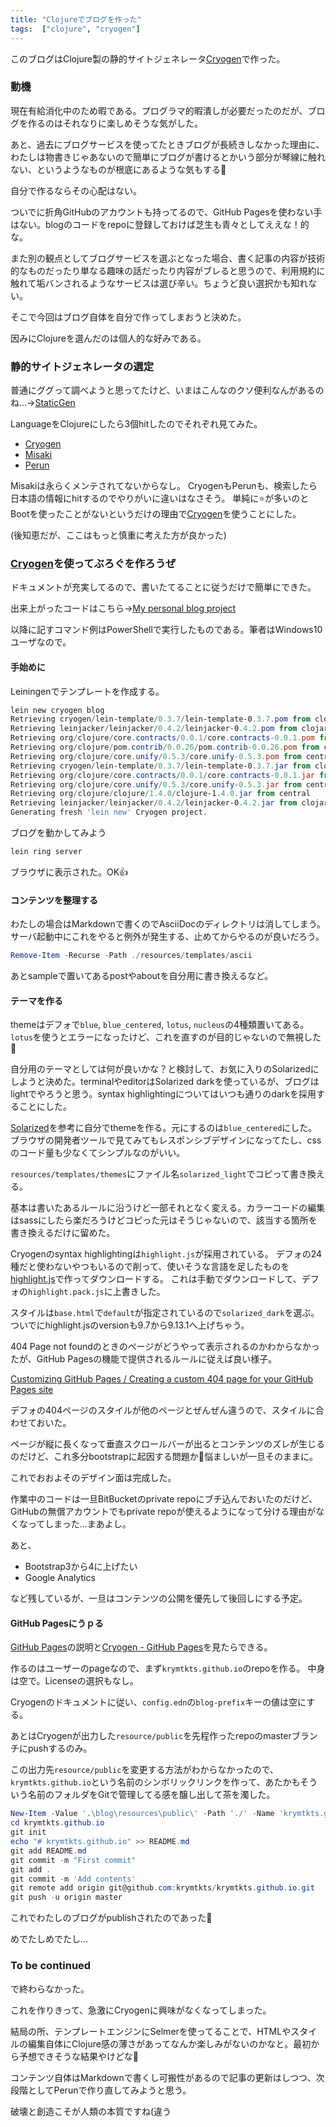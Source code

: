 ```yaml
---
title: "Clojureでブログを作った"
tags:  ["clojure", "cryogen"]
---
```


このブログはClojure製の静的サイトジェネレータ[Cryogen](http://cryogenweb.org/)で作った。

### 動機

現在有給消化中のため暇である。プログラマ的暇潰しが必要だったのだが、ブログを作るのはそれなりに楽しめそうな気がした。

あと、過去にブログサービスを使ってたときブログが長続きしなかった理由に、わたしは物書きじゃあないので簡単にブログが書けるとかいう部分が琴線に触れない、というようなものが根底にあるような気もする🤔

自分で作るならその心配はない。

ついでに折角GitHubのアカウントも持ってるので、GitHub Pagesを使わない手はない。blogのコードをrepoに登録しておけば芝生も青々としてええな！的な。

また別の観点としてブログサービスを選ぶとなった場合、書く記事の内容が技術的なものだったり単なる趣味の話だったり内容がブレると思うので、利用規約に触れて垢バンされるようなサービスは選び辛い。ちょうど良い選択かも知れない。

そこで今回はブログ自体を自分で作ってしまおうと決めた。

因みにClojureを選んだのは個人的な好みである。

### 静的サイトジェネレータの選定

普通にググって調べようと思ってたけど、いまはこんなのクソ便利なんがあるのね...→[StaticGen](https://www.staticgen.com/)

LanguageをClojureにしたら3個hitしたのでそれぞれ見てみた。

- [Cryogen](https://github.com/cryogen-project/cryogen)
- [Misaki](https://github.com/liquidz/misaki)
- [Perun](https://github.com/hashobject/perun)

Misakiは永らくメンテされてないからなし。
CryogenもPerunも、検索したら日本語の情報にhitするのでやりがいに違いはなさそう。
単純に⭐が多いのとBootを使ったことがないというだけの理由で[Cryogen](https://github.com/cryogen-project/cryogen)を使うことにした。

(後知恵だが、ここはもっと慎重に考えた方が良かった)

### [Cryogen](https://github.com/cryogen-project/cryogen)を使ってぶろぐを作ろうぜ

ドキュメントが充実してるので、書いたてることに従うだけで簡単にできた。

出来上がったコードはこちら→[My personal blog project](https://github.com/krymtkts/blog-cryogen)

以降に記すコマンド例はPowerShellで実行したものである。筆者はWindows10ユーザなので。

#### 手始めに

Leiningenでテンプレートを作成する。

```powershell
lein new cryogen blog
Retrieving cryogen/lein-template/0.3.7/lein-template-0.3.7.pom from clojars
Retrieving leinjacker/leinjacker/0.4.2/leinjacker-0.4.2.pom from clojars
Retrieving org/clojure/core.contracts/0.0.1/core.contracts-0.0.1.pom from central
Retrieving org/clojure/pom.contrib/0.0.26/pom.contrib-0.0.26.pom from central
Retrieving org/clojure/core.unify/0.5.3/core.unify-0.5.3.pom from central
Retrieving cryogen/lein-template/0.3.7/lein-template-0.3.7.jar from clojars
Retrieving org/clojure/core.contracts/0.0.1/core.contracts-0.0.1.jar from central
Retrieving org/clojure/core.unify/0.5.3/core.unify-0.5.3.jar from central
Retrieving org/clojure/clojure/1.4.0/clojure-1.4.0.jar from central
Retrieving leinjacker/leinjacker/0.4.2/leinjacker-0.4.2.jar from clojars
Generating fresh 'lein new' Cryogen project.
```

ブログを動かしてみよう

```powershell
lein ring server
```

ブラウザに表示された。OK👍

#### コンテンツを整理する

わたしの場合はMarkdownで書くのでAsciiDocのディレクトリは消してしまう。サーバ起動中にこれをやると例外が発生する、止めてからやるのが良いだろう。

```powershell
Remove-Item -Recurse -Path ./resources/templates/ascii
```

あとsampleで置いてあるpostやaboutを自分用に書き換えるなど。

#### テーマを作る

themeはデフォで`blue`, `blue_centered`, `lotus`, `nucleus`の4種類置いてある。`lotus`を使うとエラーになったけど、これを直すのが目的じゃないので無視した🙈

自分用のテーマとしては何が良いかな？と検討して、お気に入りのSolarizedにしようと決めた。terminalやeditorはSolarized darkを使っているが、ブログはlightでやろうと思う。syntax highlightingについてはいつも通りのdarkを採用することにした。

[Solarized](https://ethanschoonover.com/solarized/)を参考に自分でthemeを作る。元にするのは`blue_centered`にした。ブラウザの開発者ツールで見てみてもレスポンシブデザインになってたし、cssのコード量も少なくてシンプルなのがいい。

`resources/templates/themes`にファイル名`solarized_light`でコピって書き換える。

基本は書いたあるルールに沿うけど一部それとなく変える。カラーコードの編集はsassにしたら楽だろうけどコピった元はそうじゃないので、該当する箇所を書き換えるだけに留めた。

Cryogenのsyntax highlightingは`highlight.js`が採用されている。
デフォの24種だと使わないやつもいるので削って、使いそうな言語を足したものを[highlight.js](https://highlightjs.org/download/)で作ってダウンロードする。
これは手動でダウンロードして、デフォの`highlight.pack.js`に上書きした。

スタイルは`base.html`で`default`が指定されているので`solarized_dark`を選ぶ。ついでにhighlight.jsのversionも9.7から9.13.1へ上げちゃう。

404 Page not foundのときのページがどうやって表示されるのかわからなかったが、GitHub Pagesの機能で提供されるルールに従えば良い様子。

[Customizing GitHub Pages / Creating a custom 404 page for your GitHub Pages site](https://help.github.com/articles/creating-a-custom-404-page-for-your-github-pages-site/)

デフォの404ページのスタイルが他のページとぜんぜん違うので、スタイルに合わせておいた。

ページが縦に長くなって垂直スクロールバーが出るとコンテンツのズレが生じるのだけど、これ多分bootstrapに起因する問題か🤔悩ましいが一旦そのままに。

これでおおよそのデザイン面は完成した。

作業中のコードは一旦BitBucketのprivate repoにブチ込んでおいたのだけど、GitHubの無償アカウントでもprivate repoが使えるようになって分ける理由がなくなってしまった...まあよし。

あと、

- Bootstrap3から4に上げたい
- Google Analytics

など残しているが、一旦はコンテンツの公開を優先して後回しにする予定。

#### GitHub Pagesにうｐる

[GitHub Pages](https://pages.github.com/)の説明と[Cryogen - GitHub Pages](http://cryogenweb.org/docs/deploying-to-github-pages.html)を見たらできる。

作るのはユーザーのpageなので、まず`krymtkts.github.io`のrepoを作る。
中身は空で。Licenseの選択もなし。

Cryogenのドキュメントに従い、`config.edn`の`blog-prefix`キーの値は空にする。

あとはCryogenが出力した`resource/public`を先程作ったrepoのmasterブランチにpushするのみ。

この出力先`resource/public`を変更する方法がわからなかったので、`krymtkts.github.io`という名前のシンボリックリンクを作って、あたかもそういう名前のフォルダをGitで管理してる感を醸し出して茶を濁した。

```powershell
New-Item -Value '.\blog\resources\public\' -Path './' -Name 'krymtkts.github.io' -ItemType SymbolicLink
cd krymtkts.github.io
git init
echo "# krymtkts.github.io" >> README.md
git add README.md
git commit -m "First commit"
git add .
git commit -m 'Add contents'
git remote add origin git@github.com:krymtkts/krymtkts.github.io.git
git push -u origin master
```

これでわたしのブログがpublishされたのであった🎉

めでたしめでたし...

### To be continued

で終わらなかった。

これを作りきって、急激にCryogenに興味がなくなってしまった。

結局の所、テンプレートエンジンにSelmerを使ってることで、HTMLやスタイルの編集自体にClojure感の薄さがあってなんか楽しみがないのかなと。最初から予想できそうな結果やけどな🤔

コンテンツ自体はMarkdownで書くし可搬性があるので記事の更新はしつつ、次段階としてPerunで作り直してみようと思う。

破壊と創造こそが人類の本質ですね(違う
